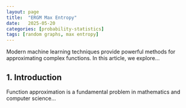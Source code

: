 ```yaml
---
layout: page
title:  "ERGM Max Entropy"
date:   2025-05-20
categories: [probability-statistics]
tags: [random graphs, max entropy]
---
```


Modern machine learning techniques provide powerful methods for approximating
complex functions. In this article, we explore...

<!--more-->

## 1. Introduction  
Function approximation is a fundamental problem in mathematics and computer science...

